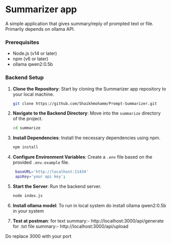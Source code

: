 # Summarizer app

A simple application that gives summary/reply of prompted text or file. Primarily depends on ollama API. 


### Prerequisites

- Node.js (v14 or later)
- npm (v6 or later)
- ollama qwen2:0.5b

### Backend Setup

1. **Clone the Repository**: Start by cloning the Summarizer app
            repository to your local machine.
   ```bash
   git clone https://github.com/Shaikhmohamm/Prompt-Summarizer.git
   ```
   
2. **Navigate to the Backend Directory**: Move into the `summarize` directory of the project.
   ```bash
   cd summarize
   ```

3. **Install Dependencies**: Install the necessary dependencies using npm.
   ```bash
   npm install
   ```

4. **Configure Environment Variables**: Create a `.env` file based on the provided `.env.example` file.
   ```bash
    baseURL='http://localhost:11434'
    apiKey='your api key';


   ```

5. **Start the Server**: Run the backend server.
   ```bash
   node index.js
   ```

6. **Install ollama model**: To run in local system do install ollama qwen2:0.5b in your system 


6. **Test at postman**: for text summary:- http://localhost:3000/api/generate
for .txt file summary:- http://localhost:3000/api/upload

Do replace 3000 with your port